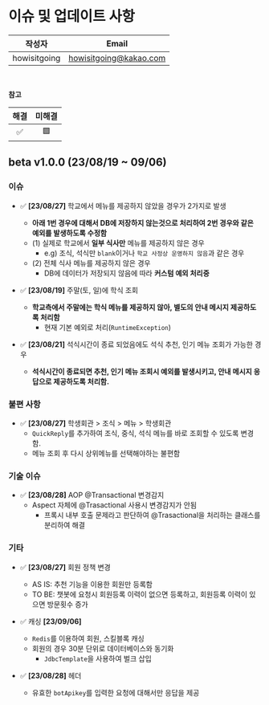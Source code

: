 # 이슈 및 업데이트 사항

|     작성자      |          Email         |
|:------------:|:----------------------:|
| howisitgoing | howisitgoing@kakao.com |

</br>


**참고**

| 해결 | 미해결 |
|:--:|:---:|
| ✅  |  🟩 |


## beta v1.0.0 (23/08/19 ~ 09/06)
### 이슈 
* ✅ **[23/08/27]** 학교에서 메뉴를 제공하지 않았을 경우가 2가지로 발생
  * **아래 1번 경우에 대해서 DB에 저장하지 않는것으로 처리하여 2번 경우와 같은 예외를 발생하도록 수정함**
  * (1) 실제로 학교에서 **일부 식사만** 메뉴를 제공하지 않은 경우
    * e.g) 조식, 석식만 `blank`이거나 `학교 사정상 운영하지 않음`과 같은 경우
  * (2) 전체 식사 메뉴를 제공하지 않은 경우
    * DB에 데이터가 저장되지 않음에 따라 **커스텀 예외 처리중**

* ✅ **[23/08/19]** 주말(토, 일)에 학식 조회
  * **학교측에서 주말에는 학식 메뉴를 제공하지 않아, 별도의 안내 메시지 제공하도록 처리함**
    * 현재 기본 예외로 처리(`RuntimeException`)

* ✅ **[23/08/21]** 석식시간이 종료 되었음에도 석식 추천, 인기 메뉴 조회가 가능한 경우
  * **석식시간이 종료되면 추천, 인기 메뉴 조회시 예외를 발생시키고, 안내 메시지 응답으로 제공하도록 처리함.**

### 불편 사항
* ✅ **[23/08/27]** 학생회관 > 조식 > 메뉴 > 학생회관
  * `QuickReply`를 추가하여 조식, 중식, 석식 메뉴를 바로 조회할 수 있도록 변경함.
  * 메뉴 조회 후 다시 상위메뉴를 선택해야하는 불편함

### 기술 이슈
* ✅ **[23/08/28]** AOP @Transactional 변경감지
  * Aspect 자체에 @Trasactional 사용시 변경감지가 안됨
    * 프록시 내부 호출 문제라고 판단하여 @Trasactional을 처리하는 클래스를 분리하여 해결

### 기타
* ✅ **[23/08/27]** 회원 정책 변경
  * AS IS: 추천 기능을 이용한 회원만 등록함 
  * TO BE: 챗봇에 요청시 회원등록 이력이 없으면 등록하고, 회원등록 이력이 있으면 방문횟수 증가

* ✅ 캐싱 **[23/09/06]**
  * `Redis`를 이용하여 회원, 스킬블록 캐싱
  * 회원의 경우 30분 단위로 데이터베이스와 동기화
    * `JdbcTemplate`을 사용하여 벌크 삽입

* ✅ **[23/08/28]** 헤더
  * 유효한 `botApikey`를 입력한 요청에 대해서만 응답을 제공